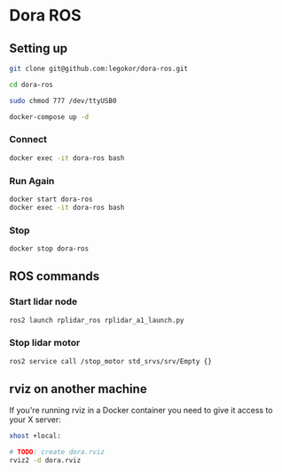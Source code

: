 # Dora ROS

## Setting up

```bash
git clone git@github.com:legokor/dora-ros.git

cd dora-ros

sudo chmod 777 /dev/ttyUSB0

docker-compose up -d
```

### Connect

```bash
docker exec -it dora-ros bash
```

### Run Again

```bash
docker start dora-ros
docker exec -it dora-ros bash
```

### Stop

```bash
docker stop dora-ros
```

## ROS commands

### Start lidar node
```bash
ros2 launch rplidar_ros rplidar_a1_launch.py
```

### Stop lidar motor

```bash
ros2 service call /stop_motor std_srvs/srv/Empty {}
```

## rviz on another machine

If you're running rviz in a Docker container you need to give it access to your X server:
```bash
xhost +local:
```

```bash
# TODO: create dora.rviz
rviz2 -d dora.rviz
```
